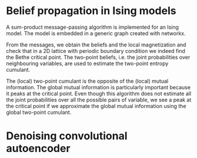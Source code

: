 # Belief propagation in Ising models

A sum-product message-passing algorithm is implemented for an Ising model. The model is embedded in a generic graph created with networkx.

From the messages, we obtain the beliefs and the local magnetization and check that in a 2D lattice with periodic boundary condition we indeed find the Bethe critical point. The two-point beliefs, i.e. the joint probabilities over neighbouring variables, are used to estimate the two-point entropy cumulant.

The (local) two-point cumulant is the opposite of the (local) mutual information. The global mutual information is particularly important because it peaks at the critical point. Even though this algorithm does not estimate all the joint probabilities over all the possible pairs of variable, we see a peak at the critical point if we approximate the global mutual information using the global two-point cumulant.
# Denoising convolutional autoencoder

